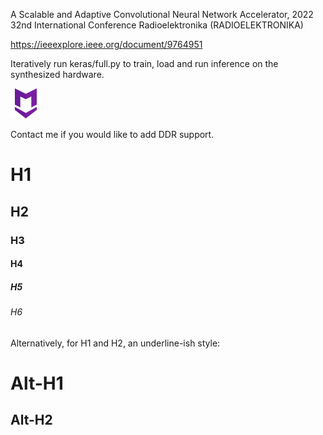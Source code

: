 A Scalable and Adaptive Convolutional Neural Network Accelerator, 2022 32nd International Conference Radioelektronika (RADIOELEKTRONIKA)

https://ieeexplore.ieee.org/document/9764951


Iteratively run keras/full.py to train, load and run inference on the synthesized hardware.

![alt text](https://github.com/adam-p/markdown-here/raw/master/src/common/images/icon48.png "Logo Title Text 1") 


Contact me if you would like to add DDR support.


# H1
## H2
### H3
#### H4
##### H5
###### H6

Alternatively, for H1 and H2, an underline-ish style:

Alt-H1
======

Alt-H2
------
